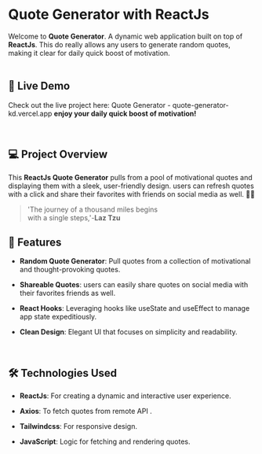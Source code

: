 # Quote Generator with ReactJs

Welcome to **Quote Generator**. A dynamic web application built on top of **ReactJs**. This do really allows any users to generate random quotes, making it clear for daily quick boost of motivation.  
<br/>

## 🌟 Live Demo

Check out the live project here: Quote Generator - quote-generator-kd.vercel.app **enjoy your daily quick boost of motivation!**

<br/>

## 💻 Project Overview

This **ReactJs Quote Generator** pulls from a pool of motivational quotes and displaying them with a sleek, user-friendly design. users can refresh quotes with a click and share their favorites with friends on social media as well. 🥇🥉

> 'The journey of a thousand miles begins <br/>
 with a single steps,'-**Laz Tzu** 


## 🚀 Features

- **Random Quote Generator**: Pull quotes from a collection of motivational and thought-provoking quotes.

- **Shareable Quotes**: users can easily share quotes on social media with their favorites friends  as well.

- **React Hooks**: Leveraging hooks like useState and useEffect to manage app state expeditiously.

- **Clean Design**: Elegant UI that focuses on simplicity and readability.

<br/>

## 🛠 Technologies Used

- **ReactJs**: For creating a dynamic and interactive user experience.

- **Axios**: To fetch quotes from remote API  .

- **Tailwindcss**: For responsive design.

- **JavaScript**: Logic for fetching and rendering quotes.

